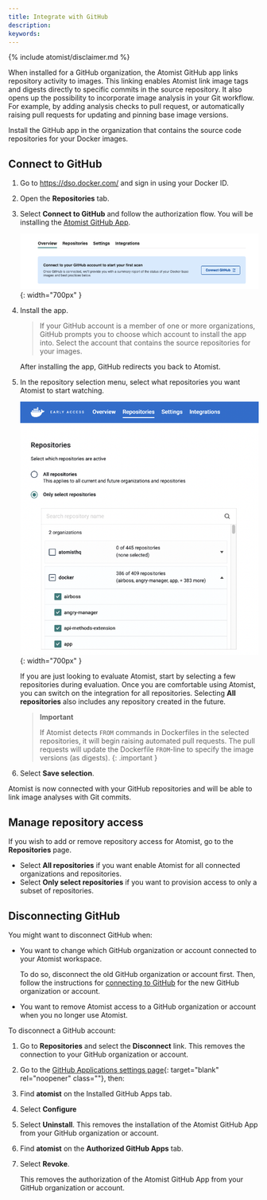```yaml
---
title: Integrate with GitHub
description:
keywords:
---
```


{% include atomist/disclaimer.md %}

When installed for a GitHub organization, the Atomist GitHub app links
repository activity to images. This linking enables Atomist link image tags and
digests directly to specific commits in the source repository. It also opens up
the possibility to incorporate image analysis in your Git workflow. For example,
by adding analysis checks to pull request, or automatically raising pull
requests for updating and pinning base image versions.

Install the GitHub app in the organization that contains the source code
repositories for your Docker images.

## Connect to GitHub

1. Go to <https://dso.docker.com/> and sign in using your Docker ID.
2. Open the **Repositories** tab.
3. Select **Connect to GitHub** and follow the authorization flow. You will be
   installing the
   [Atomist GitHub App](https://github.com/apps/atomist "Atomist GitHub App").

   ![install the GitHub app](images/gh-install.png){: width="700px" }

4. Install the app.

   > If your GitHub account is a member of one or more organizations, GitHub
   > prompts you to choose which account to install the app into. Select the
   > account that contains the source repositories for your images.

   After installing the app, GitHub redirects you back to Atomist.

5. In the repository selection menu, select what repositories you want Atomist
   to start watching.

   ![activate repositories](images/activate-repos.png){: width="700px" }

   If you are just looking to evaluate Atomist, start by selecting a few
   repositories during evaluation. Once you are comfortable using Atomist, you
   can switch on the integration for all repositories. Selecting **All
   repositories** also includes any repository created in the future.

   > **Important**
   >
   > If Atomist detects `FROM` commands in Dockerfiles in the selected
   > repositories, it will begin raising automated pull requests. The pull
   > requests will update the Dockerfile `FROM`-line to specify the image
   > versions (as digests). {: .important }

6. Select **Save selection**.

Atomist is now connected with your GitHub repositories and will be able to link
image analyses with Git commits.

## Manage repository access

If you wish to add or remove repository access for Atomist, go to the
**Repositories** page.

- Select **All repositories** if you want enable Atomist for all connected
  organizations and repositories.
- Select **Only select repositories** if you want to provision access to only a
  subset of repositories.

## Disconnecting GitHub

You might want to disconnect GitHub when:

- You want to change which GitHub organization or account connected to your
  Atomist workspace.

  To do so, disconnect the old GitHub organization or account first. Then,
  follow the instructions for [connecting to GitHub](#connect-to-github) for the
  new GitHub organization or account.

- You want to remove Atomist access to a GitHub organization or account when you
  no longer use Atomist.

To disconnect a GitHub account:

1.  Go to **Repositories** and select the **Disconnect** link. This removes the
    connection to your GitHub organization or account.
2.  Go to the
    [GitHub Applications settings page](https://github.com/settings/installations){:
    target="blank" rel="noopener" class=""}, then:

3.  Find **atomist** on the Installed GitHub Apps tab.
4.  Select **Configure**

5.  Select **Uninstall**. This removes the installation of the Atomist GitHub
    App from your GitHub organization or account.

6.  Find **atomist** on the **Authorized GitHub Apps** tab.
7.  Select **Revoke**.

    This removes the authorization of the Atomist GitHub App from your GitHub
    organization or account.
